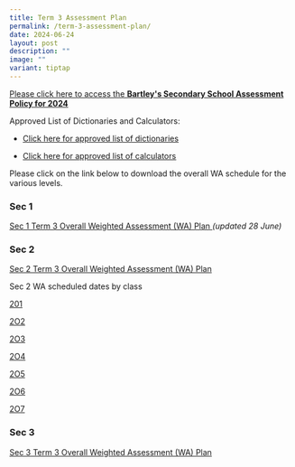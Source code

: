```yaml
---
title: Term 3 Assessment Plan
permalink: /term-3-assessment-plan/
date: 2024-06-24
layout: post
description: ""
image: ""
variant: tiptap
---
```

<p><a href="https://www.bartleysec.moe.edu.sg/our-holistic-curriculum/instructional-programmes/assessment-matters/" rel="noopener noreferrer nofollow" target="_blank"><u>Please click here to access the </u></a><strong><a href="https://www.bartleysec.moe.edu.sg/our-holistic-curriculum/instructional-programmes/assessment-matters/" rel="noopener noreferrer nofollow" target="_blank"><u>Bartley's Secondary School Assessment Policy for 2024</u></a></strong>
</p>
<p>Approved List of Dictionaries and Calculators:</p>
<ul data-tight="true" class="tight">
<li>
<p><a href="https://www.bartleysec.moe.edu.sg/files/list_of_approved_mtl_dictionaries_2024_exam.pdf" rel="noopener noreferrer nofollow" target="_blank"><u>Click here for approved list of dictionaries</u></a>
</p>
</li>
<li>
<p><a href="https://www.bartleysec.moe.edu.sg/files/guidelines_on_the_use_of_calculators_for_2024_exam__website_.pdf" rel="noopener noreferrer nofollow" target="_blank"><u>Click here for approved list of calculators</u></a>
</p>
</li>
</ul>
<p>Please click on the link below to download the overall WA schedule for
the various levels.</p>
<p></p>
<h3>Sec 1</h3>
<p><a href="/files/S1_2024_Term_3_Weighted_Assessment__Overall_Schedule_26_June.pdf" rel="noopener noreferrer nofollow" target="_blank">Sec 1 Term 3 Overall Weighted Assessment (WA) Plan </a><em>(updated 28 June)</em>
</p>
<p></p>
<h3>Sec 2</h3>
<p><a href="/files/S2_2024_Term_3_Weighted_Assessment__Overall_Schedule_updated_5_July.pdf" rel="noopener noreferrer nofollow" target="_blank">Sec 2 Term 3 Overall Weighted Assessment (WA) Plan</a>
</p>
<p></p>
<p>Sec 2 WA scheduled dates by class</p>
<p><a href="/files/2O1_Term_3_WA_Detailed_Schedule_2024_5_Jul.pdf" rel="noopener noreferrer nofollow" target="_blank">201</a>
</p>
<p><a href="/files/2O2_Term_3_WA_Detailed_Schedule_2024_5_Jul.pdf" rel="noopener noreferrer nofollow" target="_blank">2O2</a>
</p>
<p><a href="/files/2O3_Term_3_WA_Detailed_Schedule_2024_5_Jul.pdf" rel="noopener noreferrer nofollow" target="_blank">2O3</a>
</p>
<p><a href="/files/2O4_Term_3_WA_Detailed_Schedule_2024_5_Jul.pdf" rel="noopener noreferrer nofollow" target="_blank">2O4</a>
</p>
<p><a href="/files/2O5_Term_3_WA_Detailed_Schedule_2024_5_Jul.pdf" rel="noopener noreferrer nofollow" target="_blank">2O5</a>
</p>
<p><a href="/files/2O6_Term_3_WA_Detailed_Schedule_2024_5_Jul.pdf" rel="noopener noreferrer nofollow" target="_blank">2O6</a>
</p>
<p><a href="/files/2O7_Term_3_WA_Detailed_Schedule_2024_5_Jul_.pdf" rel="noopener noreferrer nofollow" target="_blank">2O7</a>
</p>
<h3>Sec 3</h3>
<p><a href="/files/S3_2024_Term_3_Weighted_Assessment__Overall_Schedule_24_June.pdf" rel="noopener noreferrer nofollow" target="_blank">Sec 3 Term 3 Overall Weighted Assessment (WA) Plan</a>
</p>